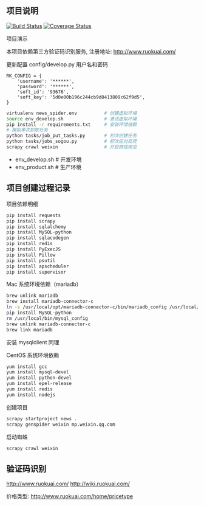 ## 项目说明

[![Build Status](https://travis-ci.org/zhanghe06/news_spider.svg?branch=master)](https://travis-ci.org/zhanghe06/news_spider)
[![Coverage Status](https://coveralls.io/repos/github/zhanghe06/news_spider/badge.svg?branch=master)](https://coveralls.io/github/zhanghe06/news_spider?branch=master)

项目演示

本项目依赖第三方验证码识别服务, 注册地址: http://www.ruokuai.com/

更新配置 config/develop.py 用户名和密码
```
RK_CONFIG = {
    'username': '******',
    'password': '******',
    'soft_id': '93676',
    'soft_key': '5d0e00b196c244cb9d8413809c62f9d5',
}
```

```bash
virtualenv news_spider.env          # 创建虚拟环境
source env_develop.sh               # 激活虚拟环境
pip install -r requirements.txt     # 安装环境依赖
# 模拟单次抓取任务
python tasks/job_put_tasks.py       # 初次创建任务
python tasks/jobs_sogou.py          # 初次应对反爬
scrapy crawl weixin                 # 开启微信爬虫
```

- env_develop.sh   # 开发环境
- env_product.sh   # 生产环境

## 项目创建过程记录

项目依赖明细
```bash
pip install requests
pip install scrapy
pip install sqlalchemy
pip install MySQL-python
pip install sqlacodegen
pip install redis
pip install PyExecJS
pip install Pillow
pip install psutil
pip install apscheduler
pip install supervisor
```

Mac 系统环境依赖（mariadb）
```bash
brew unlink mariadb
brew install mariadb-connector-c
ln -s /usr/local/opt/mariadb-connector-c/bin/mariadb_config /usr/local/bin/mysql_config
pip install MySQL-python
rm /usr/local/bin/mysql_config
brew unlink mariadb-connector-c
brew link mariadb
```
安装 mysqlclient 同理

CentOS 系统环境依赖
```bash
yum install gcc
yum install mysql-devel
yum install python-devel
yum install epel-release
yum install redis
yum install nodejs
```


创建项目
```bash
scrapy startproject news .
scrapy genspider weixin mp.weixin.qq.com
```

启动蜘蛛
```bash
scrapy crawl weixin
```

## 验证码识别

http://www.ruokuai.com/
http://wiki.ruokuai.com/

价格类型:
http://www.ruokuai.com/home/pricetype
